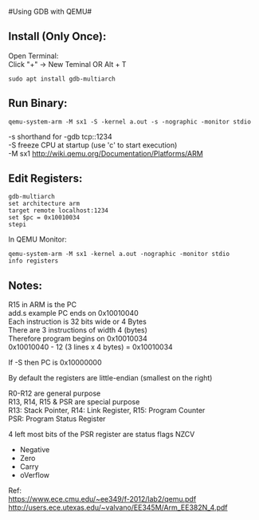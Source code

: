 #Using GDB with QEMU#

Install (Only Once):    
-
Open Terminal:  
Click "+" -> New Teminal OR Alt + T     

    sudo apt install gdb-multiarch 

Run Binary:    
-
    qemu-system-arm -M sx1 -S -kernel a.out -s -nographic -monitor stdio  
-s              shorthand for -gdb tcp::1234    
-S              freeze CPU at startup (use 'c' to start execution)  
-M sx1          http://wiki.qemu.org/Documentation/Platforms/ARM 

Edit Registers:    
-
    gdb-multiarch
    set architecture arm
    target remote localhost:1234
    set $pc = 0x10010034
    stepi

In QEMU Monitor:    
    
    qemu-system-arm -M sx1 -kernel a.out -nographic -monitor stdio  
    info registers

Notes:    
-
R15 in ARM is the PC    
add.s example PC ends on 0x10010040  
Each instruction is 32 bits wide or 4 Bytes     
There are 3 instructions of width 4 (bytes)     
Therefore program begins on 0x10010034      
0x10010040 - 12 (3 lines x 4 bytes) = 0x10010034   

If -S then PC is 0x10000000

By default the registers are little-endian (smallest on the right)  

R0-R12 are general purpose  
R13, R14, R15 & PSR are special purpose     
R13: Stack Pointer, R14: Link Register, R15: Program Counter    
PSR: Program Status Register    

4 left most bits of the PSR register are status flags NZCV  
* Negative
* Zero
* Carry
* oVerflow

Ref:    
https://www.ece.cmu.edu/~ee349/f-2012/lab2/qemu.pdf     
http://users.ece.utexas.edu/~valvano/EE345M/Arm_EE382N_4.pdf    